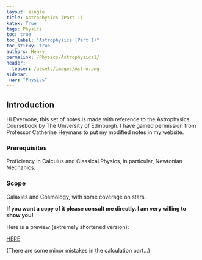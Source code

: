 ```yaml
---
layout: single
title: Astrophysics (Part 1)
katex: True
tags: Physics
toc: true
toc_label: "Astrophysics (Part 1)"
toc_sticky: true
authors: Henry
permalink: /Physics/Astrophysics1/
header:
  teaser: /assets/images/Astro.png
sidebar:
 nav: "Physics"
---
```

## Introduction
Hi Everyone, this set of notes is made with reference to the Astrophysics Coursebook by The University of Edinburgh. I have gained permission from Professor Catherine Heymans to put my modified notes in my website. 

### Prerequisites
Proficiency in Calculus and Classical Physics, in particular, Newtonian Mechanics.

### Scope
Galaxies and Cosmology, with some coverage on stars. 

**If you want a copy of it please consult me directly. I am very willing to show you!**


Here is a preview (extremely shortened version):

[HERE]({{site.url}}/assets/Sneak.pdf)

(There are some minor mistakes in the calculation part...)





